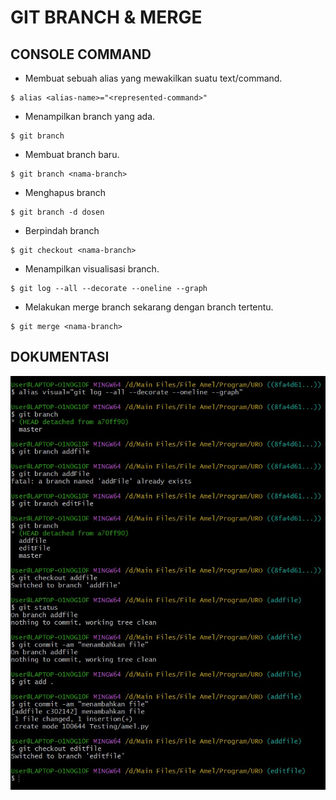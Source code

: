 # GIT BRANCH & MERGE

## CONSOLE COMMAND

- Membuat sebuah alias yang mewakilkan suatu text/command.

```
$ alias <alias-name>="<represented-command>"
```

- Menampilkan branch yang ada.

```
$ git branch
```

- Membuat branch baru.

```
$ git branch <nama-branch>
```

- Menghapus branch

```
$ git branch -d dosen
```

- Berpindah branch

```
$ git checkout <nama-branch>
```

- Menampilkan visualisasi branch.

```
$ git log --all --decorate --oneline --graph
```

- Melakukan merge branch sekarang dengan branch tertentu.

```
$ git merge <nama-branch>
```

## DOKUMENTASI

![](/Dokumentasi/Video6.jpg)
